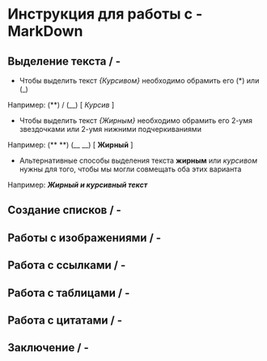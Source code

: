 # Инструкция для работы с - MarkDown

## Выделение текста / -

* Чтобы выделить текст *{Курсивом}* необходимо обрамить
его (*) или (_)

Например: (**) / (__) [ *Курсив* ]

* Чтобы выделить текст *{Жирным}* необходимо обрамить
его 2-умя звездочками или 2-умя нижними подчеркиваниями

Например: (** **) (__ __) [ **Жирный** ]

* Альтернативные способы выделения текста __жирным__ или _курсивом_ нужны для того, чтобы мы могли совмещать оба этих варианта

Например: *__Жирный и курсивный текст__*

## Создание списков / -

## Работы с изображениями / - 

## Работа с ссылками / -

## Работа с таблицами / -

## Работа с цитатами / -

## Заключение / -